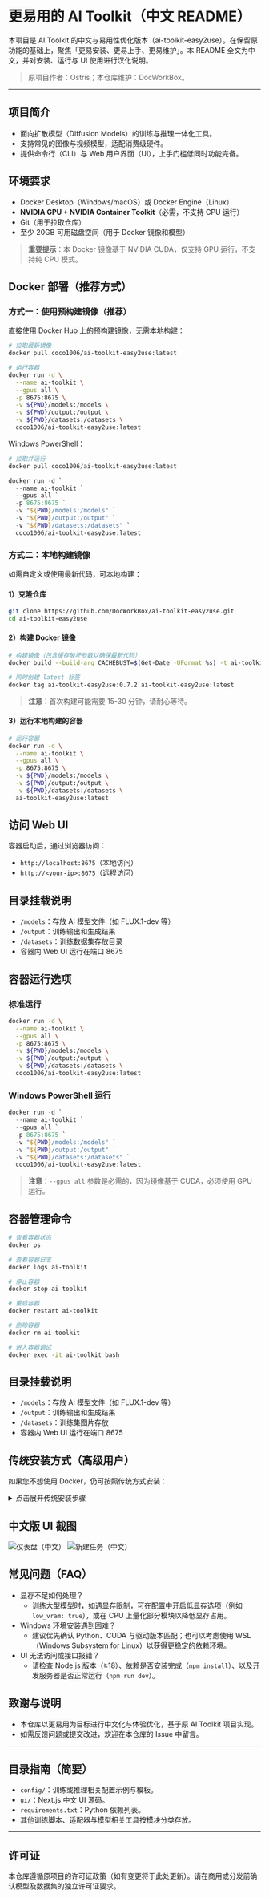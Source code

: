 # 更易用的 AI Toolkit（中文 README）

本项目是 AI Toolkit 的中文与易用性优化版本（ai-toolkit-easy2use）。在保留原功能的基础上，聚焦「更易安装、更易上手、更易维护」。本 README 全文为中文，并对安装、运行与 UI 使用进行汉化说明。

> 原项目作者：Ostris；本仓库维护：DocWorkBox。

---

## 项目简介

- 面向扩散模型（Diffusion Models）的训练与推理一体化工具。
- 支持常见的图像与视频模型，适配消费级硬件。
- 提供命令行（CLI）与 Web 用户界面（UI），上手门槛低同时功能完备。

## 环境要求

- Docker Desktop（Windows/macOS）或 Docker Engine（Linux）
- **NVIDIA GPU + NVIDIA Container Toolkit**（必需，不支持 CPU 运行）
- Git（用于拉取仓库）
- 至少 20GB 可用磁盘空间（用于 Docker 镜像和模型）

> **重要提示**：本 Docker 镜像基于 NVIDIA CUDA，仅支持 GPU 运行，不支持纯 CPU 模式。

## Docker 部署（推荐方式）

### 方式一：使用预构建镜像（推荐）

直接使用 Docker Hub 上的预构建镜像，无需本地构建：

```bash
# 拉取最新镜像
docker pull coco1006/ai-toolkit-easy2use:latest

# 运行容器
docker run -d \
  --name ai-toolkit \
  --gpus all \
  -p 8675:8675 \
  -v ${PWD}/models:/models \
  -v ${PWD}/output:/output \
  -v ${PWD}/datasets:/datasets \
  coco1006/ai-toolkit-easy2use:latest
```

Windows PowerShell：

```powershell
# 拉取并运行
docker pull coco1006/ai-toolkit-easy2use:latest

docker run -d `
  --name ai-toolkit `
  --gpus all `
  -p 8675:8675 `
  -v "${PWD}/models:/models" `
  -v "${PWD}/output:/output" `
  -v "${PWD}/datasets:/datasets" `
  coco1006/ai-toolkit-easy2use:latest
```

### 方式二：本地构建镜像

如需自定义或使用最新代码，可本地构建：

#### 1）克隆仓库

```bash
git clone https://github.com/DocWorkBox/ai-toolkit-easy2use.git
cd ai-toolkit-easy2use
```

#### 2）构建 Docker 镜像

```bash
# 构建镜像（包含缓存破坏参数以确保最新代码）
docker build --build-arg CACHEBUST=$(Get-Date -UFormat %s) -t ai-toolkit-easy2use:0.7.2 -f docker/Dockerfile .

# 同时创建 latest 标签
docker tag ai-toolkit-easy2use:0.7.2 ai-toolkit-easy2use:latest
```

> **注意**：首次构建可能需要 15-30 分钟，请耐心等待。

#### 3）运行本地构建的容器

```bash
# 运行容器
docker run -d \
  --name ai-toolkit \
  --gpus all \
  -p 8675:8675 \
  -v ${PWD}/models:/models \
  -v ${PWD}/output:/output \
  -v ${PWD}/datasets:/datasets \
  ai-toolkit-easy2use:latest
```

## 访问 Web UI

容器启动后，通过浏览器访问：

- `http://localhost:8675`（本地访问）
- `http://<your-ip>:8675`（远程访问）

## 目录挂载说明

- `/models`：存放 AI 模型文件（如 FLUX.1-dev 等）
- `/output`：训练输出和生成结果
- `/datasets`：训练数据集存放目录
- 容器内 Web UI 运行在端口 8675

## 容器运行选项

### 标准运行

```bash
docker run -d \
  --name ai-toolkit \
  --gpus all \
  -p 8675:8675 \
  -v ${PWD}/models:/models \
  -v ${PWD}/output:/output \
  -v ${PWD}/datasets:/datasets \
  coco1006/ai-toolkit-easy2use:latest
```

### Windows PowerShell 运行

```powershell
docker run -d `
  --name ai-toolkit `
  --gpus all `
  -p 8675:8675 `
  -v "${PWD}/models:/models" `
  -v "${PWD}/output:/output" `
  -v "${PWD}/datasets:/datasets" `
  coco1006/ai-toolkit-easy2use:latest
```

> **注意**：`--gpus all` 参数是必需的，因为镜像基于 CUDA，必须使用 GPU 运行。

## 容器管理命令

```bash
# 查看容器状态
docker ps

# 查看容器日志
docker logs ai-toolkit

# 停止容器
docker stop ai-toolkit

# 重启容器
docker restart ai-toolkit

# 删除容器
docker rm ai-toolkit

# 进入容器调试
docker exec -it ai-toolkit bash
```

## 目录挂载说明

- `/models`：存放 AI 模型文件（如 FLUX.1-dev 等）
- `/output`：训练输出和生成结果
- `/datasets`：训练集图片存放
- 容器内 Web UI 运行在端口 8675

## 传统安装方式（高级用户）

如果您不想使用 Docker，仍可按照传统方式安装：

<details>
<summary>点击展开传统安装步骤</summary>

### 环境要求
- Python ≥ 3.10
- CUDA ≥ 12.1
- PyTorch ≥ 2.4.0（CUDA 版本）
- NVIDIA GPU（显存需满足训练需求）
- Node.js ≥ 18
- Git

### 安装步骤
1. 克隆仓库：`git clone https://github.com/DocWorkBox/ai-toolkit-easy2use.git`
2. 创建 Python 虚拟环境：`python -m venv venv`
3. 激活虚拟环境：`venv\Scripts\activate`（Windows）或 `source venv/bin/activate`（Linux/macOS）
4. 安装 PyTorch（CUDA 版本）：`pip install torch torchvision torchaudio --index-url https://download.pytorch.org/whl/cu121`
5. 安装项目依赖：`pip install -r requirements.txt`
6. 构建并运行 UI：`cd ui && npm install && npm run build_and_start`

</details>

## 中文版 UI 截图

![仪表盘（中文）](ui/public/screenshots/dashboard_zh.png)
![新建任务（中文）](ui/public/screenshots/jobs_new_zh.png)

## 常见问题（FAQ）

- 显存不足如何处理？
  - 训练大型模型时，如遇显存限制，可在配置中开启低显存选项（例如 `low_vram: true`），或在 CPU 上量化部分模块以降低显存占用。
- Windows 环境安装遇到困难？
  - 建议优先确认 Python、CUDA 与驱动版本匹配；也可以考虑使用 WSL（Windows Subsystem for Linux）以获得更稳定的依赖环境。
- UI 无法访问或接口报错？
  - 请检查 Node.js 版本（≥18）、依赖是否安装完成（`npm install`）、以及开发服务器是否正常运行（`npm run dev`）。

## 致谢与说明

- 本仓库以更易用为目标进行中文化与体验优化，基于原 AI Toolkit 项目实现。
- 如需反馈问题或提交改进，欢迎在本仓库的 Issue 中留言。

---

## 目录指南（简要）

- `config/`：训练或推理相关配置示例与模板。
- `ui/`：Next.js 中文 UI 源码。
- `requirements.txt`：Python 依赖列表。
- 其他训练脚本、适配器与模型相关工具按模块分类存放。

---

## 许可证

本仓库遵循原项目的许可证政策（如有变更将于此处更新）。请在商用或分发前确认模型及数据集的独立许可证要求。
